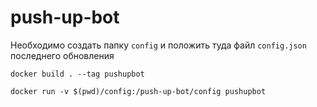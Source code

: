 # push-up-bot

Необходимо создать папку `config` и положить туда файл `config.json` последнего обновления

`docker build . --tag pushupbot`

`docker run -v $(pwd)/config:/push-up-bot/config pushupbot`
